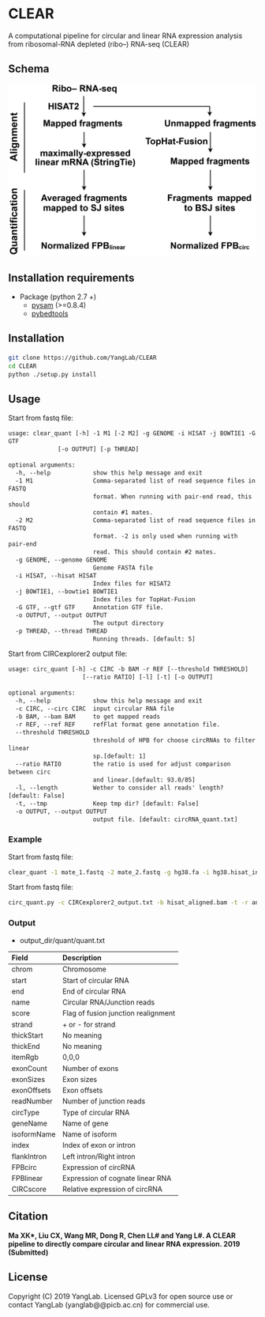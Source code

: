 # CLEAR
A computational pipeline for circular and linear RNA expression analysis from ribosomal-RNA depleted (ribo–) RNA-seq (CLEAR)

## Schema
![pipeline](/docs/pipeline.png)

## Installation requirements
* Package (python 2.7 +)
    - [pysam](http://pysam.readthedocs.org/en/latest/) (>=0.8.4)
    - [pybedtools](http://daler.github.io/pybedtools/)

## Installation
```bash
git clone https://github.com/YangLab/CLEAR
cd CLEAR
python ./setup.py install
```

## Usage
Start from fastq file:
```
usage: clear_quant [-h] -1 M1 [-2 M2] -g GENOME -i HISAT -j BOWTIE1 -G GTF
              [-o OUTPUT] [-p THREAD]

optional arguments:
  -h, --help            show this help message and exit
  -1 M1                 Comma-separated list of read sequence files in FASTQ
                        format. When running with pair-end read, this should
                        contain #1 mates.
  -2 M2                 Comma-separated list of read sequence files in FASTQ
                        format. -2 is only used when running with pair-end
                        read. This should contain #2 mates.
  -g GENOME, --genome GENOME
                        Genome FASTA file
  -i HISAT, --hisat HISAT
                        Index files for HISAT2
  -j BOWTIE1, --bowtie1 BOWTIE1
                        Index files for TopHat-Fusion
  -G GTF, --gtf GTF     Annotation GTF file.
  -o OUTPUT, --output OUTPUT
                        The output directory
  -p THREAD, --thread THREAD
                        Running threads. [default: 5]
```
Start from CIRCexplorer2 output file:
```
usage: circ_quant [-h] -c CIRC -b BAM -r REF [--threshold THRESHOLD]
                     [--ratio RATIO] [-l] [-t] [-o OUTPUT]

optional arguments:
  -h, --help            show this help message and exit
  -c CIRC, --circ CIRC  input circular RNA file
  -b BAM, --bam BAM     to get mapped reads
  -r REF, --ref REF     refFlat format gene annotation file.
  --threshold THRESHOLD
                        threshold of HPB for choose circRNAs to filter linear
                        sp.[default: 1]
  --ratio RATIO         the ratio is used for adjust comparison between circ
                        and linear.[default: 93.0/85]
  -l, --length          Wether to consider all reads' length? [default: False]
  -t, --tmp             Keep tmp dir? [default: False]
  -o OUTPUT, --output OUTPUT
                        output file. [default: circRNA_quant.txt]
```

### Example
Start from fastq file:
```bash
clear_quant -1 mate_1.fastq -2 mate_2.fastq -g hg38.fa -i hg38.hisat_index -j hg38.bowtie_index -G annotation.gtf -o output_dir
```
Start from fastq file:
```bash
circ_quant.py -c CIRCexplorer2_output.txt -b hisat_aligned.bam -t -r annotation.refFlat -o quant.txt
```

### Output
* output_dir/quant/quant.txt

| Field       | Description                           |
| :---------- | :------------------------------------ |
| chrom       | Chromosome                            |
| start       | Start of circular RNA                 |
| end         | End of circular RNA                   |
| name        | Circular RNA/Junction reads           |
| score       | Flag of fusion junction realignment   |
| strand      | + or - for strand                     |
| thickStart  | No meaning                            |
| thickEnd    | No meaning                            |
| itemRgb     | 0,0,0                                 |
| exonCount   | Number of exons                       |
| exonSizes   | Exon sizes                            |
| exonOffsets | Exon offsets                          |
| readNumber  | Number of junction reads              |
| circType    | Type of circular RNA                  |
| geneName    | Name of gene                          |
| isoformName | Name of isoform                       |
| index       | Index of exon or intron               |
| flankIntron | Left intron/Right intron              |
| FPBcirc     | Expression of circRNA                 |
| FPBlinear   | Expression of cognate linear RNA      |
| CIRCscore   | Relative expression of circRNA        |


## Citation
**Ma XK\*, Liu CX, Wang MR, Dong R, Chen LL# and Yang L#. A CLEAR pipeline to directly compare circular and linear RNA expression. 2019 (Submitted)**


## License
Copyright (C) 2019 YangLab. Licensed GPLv3 for open source use or contact YangLab (yanglab@@picb.ac.cn) for commercial use.

